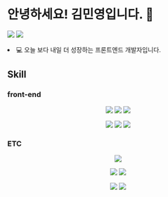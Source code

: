 # 안녕하세요! 김민영입니다. 👋

<a href="https://velog.io/@acwell94"><img src="https://img.shields.io/badge/Blog-12b886?style=flat-square&logo=Micro.blog&logoColor=ffffff"/></a>
<a href="https://scarlet-wolverine-de7.notion.site/Minyoung-Kim-75de3e7bfee04553b67c647a9bbc8d0c"><img src="https://img.shields.io/badge/Portfolio-white?style=flat-square&logo=Notion&logoColor=000000"/></a>

<li>💻 오늘 보다 내일 더 성장하는 프론트엔드 개발자입니다.</li>

## Skill

### front-end
<p align="center">
<img src="https://img.shields.io/badge/HTML5-E34F26?style=flat-square&logo=HTML5&logoColor=white"/>
<img src="https://img.shields.io/badge/CSS3-1572B6?style=flat-square&logo=CSS3&logoColor=white"/>
<img src="https://img.shields.io/badge/JavaScript-F7DF1E?style=flat-square&logo=JavaScript&logoColor=white"/>
</p>
<p align="center">
<img src="https://img.shields.io/badge/TypeScript-3178C6?style=flat-square&logo=TypeScript&logoColor=white"/>
<img src="https://img.shields.io/badge/React-61DAFB?style=flat-square&logo=React&logoColor=white">
<img src="https://img.shields.io/badge/Next.js-000000?style=flat-square&logo=Next.js&logoColor=white"/>
</p>

### ETC
<p align="center">
<img src="https://img.shields.io/badge/Google Cloud-4285F4?style=flat-square&logo=Google Cloud&logoColor=white"/>
</p>
<p align="center">
<img src="https://img.shields.io/badge/Git-F05032?style=flat-square&logo=Git&logoColor=white"/>
<img src="https://img.shields.io/badge/GitHub-181717?style=flat-square&logo=GitHub&logoColor=white"/>
</p>
<p align="center">
<img src="https://img.shields.io/badge/GraphQL-E10098?style=flat-square&logo=GraphQL&logoColor=white"/>
<img src="https://img.shields.io/badge/Apollo Client-311C87?style=flat-square&logo=Apollo GraphQL&logoColor=white"/>
</p>
